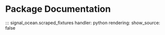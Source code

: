# Package Documentation
::: signal_ocean.scraped_fixtures
    handler: python
    rendering:
      show_source: false